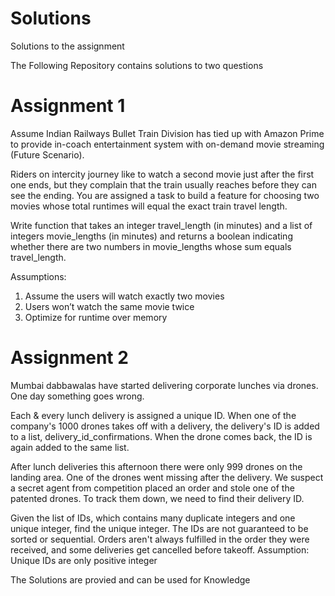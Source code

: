 # Solutions
Solutions to the assignment


The Following Repository contains solutions to two questions

# Assignment 1
Assume Indian Railways Bullet Train Division has tied up with Amazon Prime to provide in-coach
entertainment system with on-demand movie streaming (Future Scenario).

Riders on intercity journey like to watch a second movie just after the first one ends, but they
complain that the train usually reaches before they can see the ending. You are assigned a task to
build a feature for choosing two movies whose total runtimes will equal the exact train travel length.

Write function that takes an integer travel_length (in minutes) and a list of integers movie_lengths
(in minutes) and returns a boolean indicating whether there are two numbers in movie_lengths
whose sum equals travel_length.

Assumptions:
1. Assume the users will watch exactly two movies
2. Users won’t watch the same movie twice
3. Optimize for runtime over memory



# Assignment 2
Mumbai dabbawalas have started delivering corporate lunches via drones. One day something goes
wrong.

Each & every lunch delivery is assigned a unique ID. When one of the company's 1000 drones takes
off with a delivery, the delivery's ID is added to a list, delivery_id_confirmations. When the drone
comes back, the ID is again added to the same list.

After lunch deliveries this afternoon there were only 999 drones on the landing area. One of the
drones went missing after the delivery. We suspect a secret agent from competition placed an order
and stole one of the patented drones. To track them down, we need to find their delivery ID.

Given the list of IDs, which contains many duplicate integers and one unique integer, find the unique
integer.
The IDs are not guaranteed to be sorted or sequential. Orders aren't always fulfilled in the order
they were received, and some deliveries get cancelled before takeoff.
Assumption: Unique IDs are only positive integer




The Solutions are provied and can be used for Knowledge
